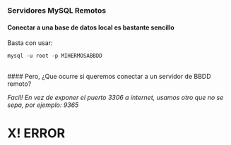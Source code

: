 ### Servidores MySQL Remotos
#### Conectar a una base de datos local es bastante sencillo
Basta con usar:

`mysql -u root -p MIHERMOSABBDD`

<br>
#### Pero, ¿Que ocurre si queremos conectar a un servidor de BBDD remoto? <!-- .element: class="fragment fade-left" -->

*Facil!* <!-- .element: class="fragment fade-left" -->
*En vez de exponer el puerto 3306 a internet, usamos otro que no se sepa, por ejemplo: 9365* <!-- .element: class="fragment fade-left" -->
# X! ERROR <!-- .element: class="fragment fade-left" style="color: red !important"-->
